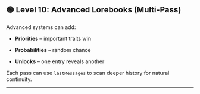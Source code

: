 ## 🟢 Level 10: Advanced Lorebooks (Multi-Pass)

Advanced systems can add:

- **Priorities** – important traits win
    
- **Probabilities** – random chance
    
- **Unlocks** – one entry reveals another
    

Each pass can use `lastMessages` to scan deeper history for natural continuity.

---
